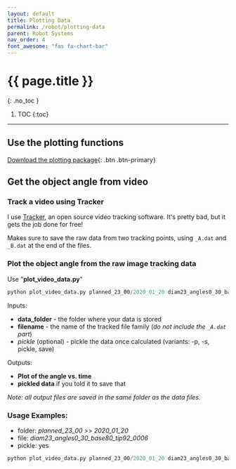 ```yaml
---
layout: default
title: Plotting Data
permalink: /robot/plotting-data
parent: Robot Systems
nav_order: 4
font_awesome: "fas fa-chart-bar"
---
```


# <i class="{{ page.font_awesome }}"></i> {{ page.title }}
{: .no_toc }


1. TOC
{:toc}

---


## Use the plotting functions
[Download the plotting package](https://github.com/cbteeple/soft-finger-characterization){: .btn .btn-primary}


## Get the object angle from video

### Track a video using Tracker
I use [Tracker](https://physlets.org/tracker/), an open source video tracking software. It's pretty bad, but it gets the job done for free!

Makes sure to save the raw data from two tracking points, using  `_A.dat` and `_B.dat` at the end of the files.

### Plot the object angle from the raw image tracking data

Use "**plot_video_data.py**"

```python
python plot_video_data.py planned_23_00/2020_01_20 diam23_angles0_30_base80_tip92_0006
```

Inputs:

- **data_folder** - the folder where your data is stored
- **filename** - the name of the tracked file family (_do not include the `_A.dat` part_) 
- _pickle_ (optional) - pickle the data once calculated (variants: -p, -s, pickle, save)

Outputs:

- **Plot of the angle vs. time**
- **pickled data** if you told it to save that

_Note: all output files are saved in the same folder as the data files._

### Usage Examples:

- folder: *planned_23_00* >> *2020_01_20*
- file: *diam23_angles0_30_base80_tip92_0006*
- pickle: yes

```python
python plot_video_data.py planned_23_00/2020_01_20 diam23_angles0_30_base80_tip92_0006 -p
```